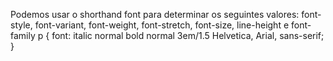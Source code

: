 Podemos usar o shorthand font para determinar os seguintes valores: font-style, font-variant, font-weight, font-stretch, font-size, line-height e font-family
p {
  font: italic normal bold normal 3em/1.5 Helvetica, Arial, sans-serif;
}